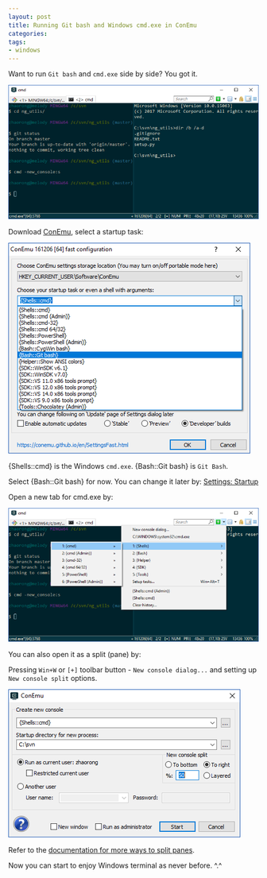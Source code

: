 ```yaml
---
layout: post
title: Running Git bash and Windows cmd.exe in ConEmu
categories: 
tags:
- windows
---
```


Want to run `Git bash` and `cmd.exe` side by side? You got it.

![Git bash and cmd in ConEmu](/images/2017/12/conemu_git_bash_and_cmd.png)

Download [ConEmu](https://conemu.github.io/), select a startup task:

![ConEmu config](/images/2017/12/conemu_first_start_config.png)

{Shells::cmd} is the Windows `cmd.exe`.
{Bash::Git bash} is `Git Bash`.

Select {Bash::Git bash} for now. You can change it later by: [Settings: Startup](https://conemu.github.io/en/SettingsStartup.html)

Open a new tab for cmd.exe by:

![ConEmu open new tab](/images/2017/12/conemu_open_new_tab.png)

You can also open it as a split (pane) by:

Pressing `Win+W` or `[+]` toolbar button - `New console dialog...` and setting
up `New console split` options.

![ConEnu new console split](/images/2017/12/conemu_new_console_split.png)

Refer to the [documentation for more ways to split panes](https://conemu.github.io/en/SplitScreen.html).

Now you can start to enjoy Windows terminal as never before. ^.^